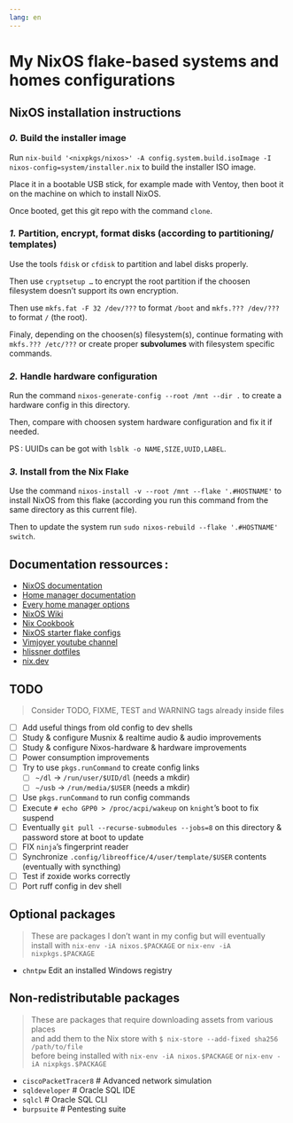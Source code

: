 ```yaml
---
lang: en
---
```


# My NixOS flake-based systems and homes configurations

## NixOS installation instructions

### *0.* Build the installer image

Run `nix-build '<nixpkgs/nixos>' -A config.system.build.isoImage -I nixos-config=system/installer.nix`
to build the installer ISO image.

Place it in a bootable USB stick, for example made with Ventoy, then boot it
on the machine on which to install NixOS.

Once booted, get this git repo with the command `clone`.

### *1.* Partition, encrypt, format disks (according to partitioning/ templates)

Use the tools `fdisk` or `cfdisk` to partition and label disks properly.

Then use `cryptsetup …` to encrypt the root partition if the choosen
filesystem doesn’t support its own encryption.

Then use `mkfs.fat -F 32 /dev/???` to format `/boot` and `mkfs.??? /dev/???` to
format `/` (the root).

Finaly, depending on the choosen(s) filesystem(s), continue formating with
`mkfs.??? /etc/???` or create proper **subvolumes** with filesystem specific
commands.

### *2.* Handle hardware configuration

Run the command `nixos-generate-config --root /mnt --dir .` to create a hardware
config in this directory.

Then, compare with choosen system hardware configuration and fix it if needed.

PS : UUIDs can be got with `lsblk -o NAME,SIZE,UUID,LABEL`.

### *3.* Install from the Nix Flake

Use the command `nixos-install -v --root /mnt --flake '.#HOSTNAME'` to install
NixOS from this flake (according you run this command from the same directory
as this current file).

Then to update the system run `sudo nixos-rebuild --flake '.#HOSTNAME' switch`.

## Documentation ressources :

- [NixOS documentation](https://nixos.org/manual/nixos/stable/#sec-building-image)
- [Home manager documentation](https://nix-community.github.io/home-manager/index.html#ch-nix-flakes)
- [Every home manager options](https://nix-community.github.io/home-manager/options.html)
- [NixOS Wiki](https://nixos.wiki/wiki/Flakes)
- [Nix Cookbook](https://nixos.wiki/wiki/Nix_Cookbook)
- [NixOS starter flake configs](https://github.com/Misterio77/nix-starter-configs/tree/main)
- [Vimjoyer youtube channel](https://www.youtube.com/watch?v=bjTxiFLSNFA&list=PLko9chwSoP-15ZtZxu64k_CuTzXrFpxPE)
- [hlissner dotfiles](https://github.com/hlissner/dotfiles)
- [nix.dev](https://nix.dev)

## TODO

> Consider TODO, FIXME, TEST and WARNING tags already inside files

- [ ] Add useful things from old config to dev shells
- [ ] Study & configure Musnix & realtime audio & audio improvements
- [ ] Study & configure Nixos-hardware & hardware improvements
- [ ] Power consumption improvements
- [ ] Try to use `pkgs.runCommand` to create config links
  - [ ] `~/dl` → `/run/user/$UID/dl` (needs a mkdir)
  - [ ] `~/usb` → `/run/media/$USER` (needs a mkdir)
- [ ] Use `pkgs.runCommand` to run config commands
- [ ] Execute `# echo GPP0 > /proc/acpi/wakeup` on `knight`’s boot to fix suspend
- [ ] Eventually `git pull --recurse-submodules --jobs=8` on this directory & password store at boot to update
- [ ] FIX `ninja`’s fingerprint reader
- [ ] Synchronize `.config/libreoffice/4/user/template/$USER` contents (eventually with syncthing)
- [ ] Test if zoxide works correctly
- [ ] Port ruff config in dev shell

## Optional packages

> These are packages I don’t want in my config but will eventually \
> install with `nix-env -iA nixos.$PACKAGE` or `nix-env -iA nixpkgs.$PACKAGE`

- `chntpw` Edit an installed Windows registry

## Non-redistributable packages

> These are packages that require downloading assets from various places \
> and add them to the Nix store with `$ nix-store --add-fixed sha256 /path/to/file` \
> before being installed with `nix-env -iA nixos.$PACKAGE` or `nix-env -iA nixpkgs.$PACKAGE`

- `ciscoPacketTracer8` # Advanced network simulation
- `sqldeveloper` # Oracle SQL IDE
- `sqlcl` # Oracle SQL CLI
- `burpsuite` # Pentesting suite
